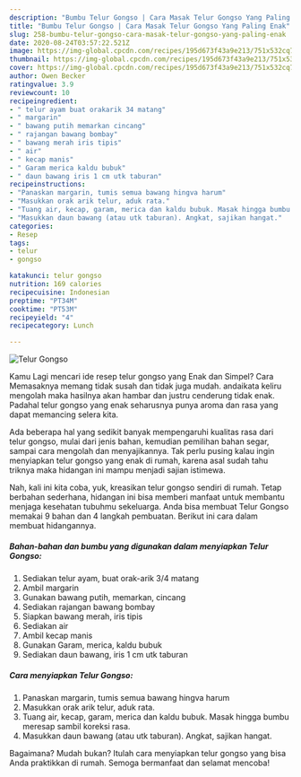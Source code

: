 ```yaml
---
description: "Bumbu Telur Gongso | Cara Masak Telur Gongso Yang Paling Enak"
title: "Bumbu Telur Gongso | Cara Masak Telur Gongso Yang Paling Enak"
slug: 258-bumbu-telur-gongso-cara-masak-telur-gongso-yang-paling-enak
date: 2020-08-24T03:57:22.521Z
image: https://img-global.cpcdn.com/recipes/195d673f43a9e213/751x532cq70/telur-gongso-foto-resep-utama.jpg
thumbnail: https://img-global.cpcdn.com/recipes/195d673f43a9e213/751x532cq70/telur-gongso-foto-resep-utama.jpg
cover: https://img-global.cpcdn.com/recipes/195d673f43a9e213/751x532cq70/telur-gongso-foto-resep-utama.jpg
author: Owen Becker
ratingvalue: 3.9
reviewcount: 10
recipeingredient:
- " telur ayam buat orakarik 34 matang"
- " margarin"
- " bawang putih memarkan cincang"
- " rajangan bawang bombay"
- " bawang merah iris tipis"
- " air"
- " kecap manis"
- " Garam merica kaldu bubuk"
- " daun bawang iris 1 cm utk taburan"
recipeinstructions:
- "Panaskan margarin, tumis semua bawang hingva harum"
- "Masukkan orak arik telur, aduk rata."
- "Tuang air, kecap, garam, merica dan kaldu bubuk. Masak hingga bumbu meresap sambil koreksi rasa."
- "Masukkan daun bawang (atau utk taburan). Angkat, sajikan hangat."
categories:
- Resep
tags:
- telur
- gongso

katakunci: telur gongso 
nutrition: 169 calories
recipecuisine: Indonesian
preptime: "PT34M"
cooktime: "PT53M"
recipeyield: "4"
recipecategory: Lunch

---
```



![Telur Gongso](https://img-global.cpcdn.com/recipes/195d673f43a9e213/751x532cq70/telur-gongso-foto-resep-utama.jpg)

Kamu Lagi mencari ide resep telur gongso yang Enak dan Simpel? Cara Memasaknya memang tidak susah dan tidak juga mudah. andaikata keliru mengolah maka hasilnya akan hambar dan justru cenderung tidak enak. Padahal telur gongso yang enak seharusnya punya aroma dan rasa yang dapat memancing selera kita.

Ada beberapa hal yang sedikit banyak mempengaruhi kualitas rasa dari telur gongso, mulai dari jenis bahan, kemudian pemilihan bahan segar, sampai cara mengolah dan menyajikannya. Tak perlu pusing kalau ingin menyiapkan telur gongso yang enak di rumah, karena asal sudah tahu triknya maka hidangan ini mampu menjadi sajian istimewa.




Nah, kali ini kita coba, yuk, kreasikan telur gongso sendiri di rumah. Tetap berbahan sederhana, hidangan ini bisa memberi manfaat untuk membantu menjaga kesehatan tubuhmu sekeluarga. Anda bisa membuat Telur Gongso memakai 9 bahan dan 4 langkah pembuatan. Berikut ini cara dalam membuat hidangannya.

<!--inarticleads1-->

##### Bahan-bahan dan bumbu yang digunakan dalam menyiapkan Telur Gongso:

1. Sediakan  telur ayam, buat orak-arik 3/4 matang
1. Ambil  margarin
1. Gunakan  bawang putih, memarkan, cincang
1. Sediakan  rajangan bawang bombay
1. Siapkan  bawang merah, iris tipis
1. Sediakan  air
1. Ambil  kecap manis
1. Gunakan  Garam, merica, kaldu bubuk
1. Sediakan  daun bawang, iris 1 cm utk taburan




<!--inarticleads2-->

##### Cara menyiapkan Telur Gongso:

1. Panaskan margarin, tumis semua bawang hingva harum
1. Masukkan orak arik telur, aduk rata.
1. Tuang air, kecap, garam, merica dan kaldu bubuk. Masak hingga bumbu meresap sambil koreksi rasa.
1. Masukkan daun bawang (atau utk taburan). Angkat, sajikan hangat.




Bagaimana? Mudah bukan? Itulah cara menyiapkan telur gongso yang bisa Anda praktikkan di rumah. Semoga bermanfaat dan selamat mencoba!
